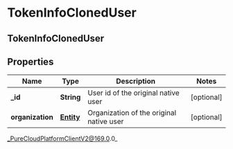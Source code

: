 # TokenInfoClonedUser

## TokenInfoClonedUser

## Properties

|Name | Type | Description | Notes|
|------------ | ------------- | ------------- | -------------|
| **_id** | **String** | User id of the original native user | [optional] |
| **organization** | [**Entity**](Entity) | Organization of the original native user | [optional] |



_PureCloudPlatformClientV2@169.0.0_
